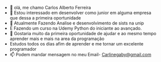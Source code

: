 - 👋 olá, me chamo Carlos  Alberto Ferreira
- 👀  Estou interessado em desenvolver como junior em alguma empresa que dessa a primeira oportunidade
- 🌱 Atualmente Fazendo Analise e desenvolvimento de sists na unip 
- E Fazendo um curso na Udemy Python do iniciante ao avançado.
- 💞️  Gostaria muito da primeira oportunidade de ajudar e ao mesmo tempo aprender mais e mais na area da programação
- Estudos todos os dias afim de aprender e me tornar um excelente programador
- 📫 Podem mandar mensagem no meu Email- Carlinegaby@gmail.com 
<!---
carlosalbferreira/carlosalbferreira is a ✨ special ✨ repository because its `README.md` (this file) appears on your GitHub profile.
You can click the Preview link to take a look at your changes.
--->
